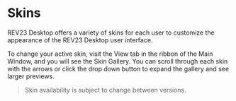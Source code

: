 # Skins

REV23 Desktop offers a variety of skins for each user to customize the appearance of the REV23 Desktop user interface.

To change your active skin, visit the View tab in the ribbon of the Main Window, and you will see the Skin Gallery. You can scroll through each skin with the arrows or click the drop down button to expand the gallery and see larger previews.

> Skin availability is subject to change between versions.